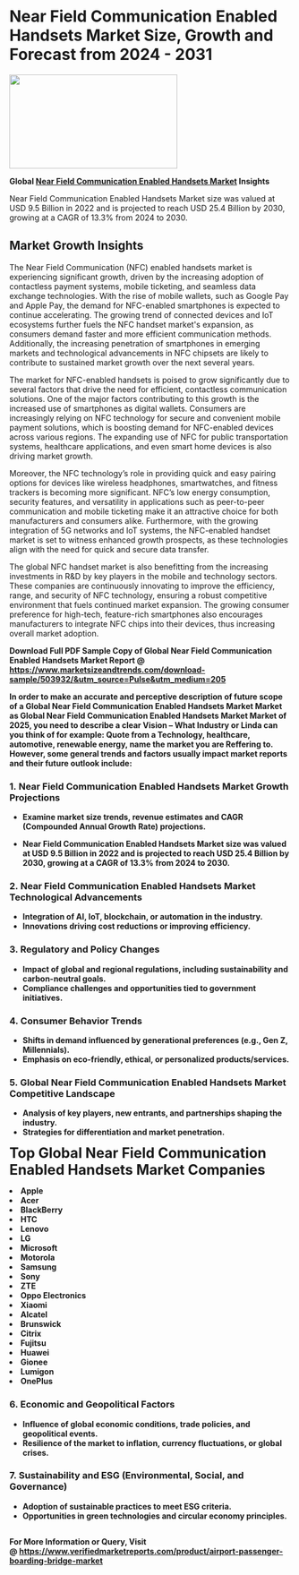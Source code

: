 <H1>Near Field Communication Enabled Handsets Market Size, Growth and Forecast from 2024 - 2031</H1><img class="aligncenter size-medium wp-image-584254" src="https://thirdeyenews.in/wp-content/uploads/2024/09/Global-Market-Research-300x168.jpeg" alt="" width="300" height="168" /><p><strong>Global&nbsp;<a href="https://www.marketsizeandtrends.com/download-sample/503932/&amp;utm_source=Pulse&amp;utm_medium=205">Near Field Communication Enabled Handsets Market</a> Insights</strong></p><p>Near Field Communication Enabled Handsets Market size was valued at USD 9.5 Billion in 2022 and is projected to reach USD 25.4 Billion by 2030, growing at a CAGR of 13.3% from 2024 to 2030.</p><p><h2>Market Growth Insights</h2> <p>The Near Field Communication (NFC) enabled handsets market is experiencing significant growth, driven by the increasing adoption of contactless payment systems, mobile ticketing, and seamless data exchange technologies. With the rise of mobile wallets, such as Google Pay and Apple Pay, the demand for NFC-enabled smartphones is expected to continue accelerating. The growing trend of connected devices and IoT ecosystems further fuels the NFC handset market's expansion, as consumers demand faster and more efficient communication methods. Additionally, the increasing penetration of smartphones in emerging markets and technological advancements in NFC chipsets are likely to contribute to sustained market growth over the next several years.</p> <p><strong></strong></p> <p>The market for NFC-enabled handsets is poised to grow significantly due to several factors that drive the need for efficient, contactless communication solutions. One of the major factors contributing to this growth is the increased use of smartphones as digital wallets. Consumers are increasingly relying on NFC technology for secure and convenient mobile payment solutions, which is boosting demand for NFC-enabled devices across various regions. The expanding use of NFC for public transportation systems, healthcare applications, and even smart home devices is also driving market growth.</p> <p>Moreover, the NFC technology’s role in providing quick and easy pairing options for devices like wireless headphones, smartwatches, and fitness trackers is becoming more significant. NFC’s low energy consumption, security features, and versatility in applications such as peer-to-peer communication and mobile ticketing make it an attractive choice for both manufacturers and consumers alike. Furthermore, with the growing integration of 5G networks and IoT systems, the NFC-enabled handset market is set to witness enhanced growth prospects, as these technologies align with the need for quick and secure data transfer.</p> <p>The global NFC handset market is also benefitting from the increasing investments in R&D by key players in the mobile and technology sectors. These companies are continuously innovating to improve the efficiency, range, and security of NFC technology, ensuring a robust competitive environment that fuels continued market expansion. The growing consumer preference for high-tech, feature-rich smartphones also encourages manufacturers to integrate NFC chips into their devices, thus increasing overall market adoption.</p> <p><strong></p><p><span class=""><strong>Download Full PDF Sample Copy of Global Near Field Communication Enabled Handsets Market Report</strong> @ <a href="https://www.marketsizeandtrends.com/download-sample/503932/&amp;utm_source=Pulse&amp;utm_medium=205" target="_blank">https://www.marketsizeandtrends.com/download-sample/503932/&amp;utm_source=Pulse&amp;utm_medium=205</a></span></p><p>In order to make an accurate and perceptive description of future scope of a Global&nbsp;Near Field Communication Enabled Handsets Market Market as Global&nbsp;Near Field Communication Enabled Handsets Market Market of 2025, you need to describe a clear Vision &ndash; What Industry or Linda can you think of for example: Quote from a Technology, healthcare, automotive, renewable energy, name the market you are Reffering to. However, some general trends and factors usually impact market reports and their future outlook include:</p><h3>1.&nbsp;<strong>Near Field Communication Enabled Handsets Market Growth Projections</strong></h3><ul><li>Examine market size trends, revenue estimates and CAGR (Compounded Annual Growth Rate) projections.</li><li><p>Near Field Communication Enabled Handsets Market size was valued at USD 9.5 Billion in 2022 and is projected to reach USD 25.4 Billion by 2030, growing at a CAGR of 13.3% from 2024 to 2030.</p></li></ul><h3>2.&nbsp;<strong>Near Field Communication Enabled Handsets Market Technological Advancements</strong></h3><ul><li>Integration of AI, IoT, blockchain, or automation in the industry.</li><li>Innovations driving cost reductions or improving efficiency.</li></ul><h3>3.&nbsp;<strong>Regulatory and Policy Changes</strong></h3><ul><li>Impact of global and regional regulations, including sustainability and carbon-neutral goals.</li><li>Compliance challenges and opportunities tied to government initiatives.</li></ul><h3>4.&nbsp;<strong>Consumer Behavior Trends</strong></h3><ul><li>Shifts in demand influenced by generational preferences (e.g., Gen Z, Millennials).</li><li>Emphasis on eco-friendly, ethical, or personalized products/services.</li></ul><h3>5.&nbsp;<strong>Global Near Field Communication Enabled Handsets Market Competitive Landscape</strong></h3><ul><li>Analysis of key players, new entrants, and partnerships shaping the industry.</li><li>Strategies for differentiation and market penetration.</li></ul><p data-pm-slice="1 1 []"><span style="color: inherit; font-family: inherit; font-size: 25px;">Top Global Near Field Communication Enabled Handsets Market Companies</span></p><div class="" data-test-id=""><p><li>Apple</li><li> Acer</li><li> BlackBerry</li><li> HTC</li><li> Lenovo</li><li> LG</li><li> Microsoft</li><li> Motorola</li><li> Samsung</li><li> Sony</li><li> ZTE</li><li> Oppo Electronics</li><li> Xiaomi</li><li> Alcatel</li><li> Brunswick</li><li> Citrix</li><li> Fujitsu</li><li> Huawei</li><li> Gionee</li><li> Lumigon</li><li> OnePlus</li></p></div><h3>6.&nbsp;<strong>Economic and Geopolitical Factors</strong></h3><ul><li>Influence of global economic conditions, trade policies, and geopolitical events.</li><li>Resilience of the market to inflation, currency fluctuations, or global crises.</li></ul><h3>7.&nbsp;<strong>Sustainability and ESG (Environmental, Social, and Governance)</strong></h3><ul><li>Adoption of sustainable practices to meet ESG criteria.</li><li>Opportunities in green technologies and circular economy principles.</li></ul><h2><strong style="font-size: 14px;">For More Information or Query, Visit @&nbsp;</strong><a style="background-color: #ffffff; font-size: 14px;" href="https://www.marketsizeandtrends.com/report/near-field-communication-enabled-handsets-market/" target="_blank">https://www.verifiedmarketreports.com/product/airport-passenger-boarding-bridge-market</a></h2>
